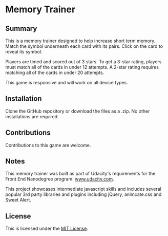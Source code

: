 # Memory Trainer

## Summary
This is a memory trainer designed to help increase short term memory. Match the symbol underneath each card with its pairs. Click on the card to reveal its symbol.

Players are timed and scored out of 3 stars. To get a 3-star rating, players must match all of the cards in under 12 attempts. A 2-star rating requires matching all of the cards in under 20 attempts.

This game is responsive and will work on all device types.

## Installation
Clone the GitHub repository or download the files as a .zip. No other installations are required.

## Contributions
Contributions to this game are welcome.

## Notes
This memory trainer was built as part of Udacity's requirements for the Front End Nanodegree program: www.udacity.com.

This project showcases intermediate javascript skills and includes several popular 3rd party libraries and plugins including jQuery, animcate.css and Sweet Alert. 

## License
This is licensed under the [MIT License](https://opensource.org/licenses/MIT).
